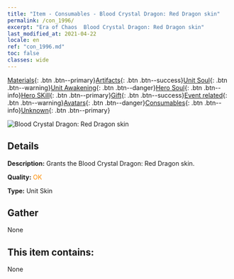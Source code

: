 ```yaml
---
title: "Item - Consumables - Blood Crystal Dragon: Red Dragon skin"
permalink: /con_1996/
excerpt: "Era of Chaos  Blood Crystal Dragon: Red Dragon skin"
last_modified_at: 2021-04-22
locale: en
ref: "con_1996.md"
toc: false
classes: wide
---
```

 [Materials](/Items/){: .btn .btn--primary}[Artifacts](/Items/Artifacts/){: .btn .btn--success}[Unit Soul](/Items/UnitSoul/){: .btn .btn--warning}[Unit Awakening](/Items/UnitAwakening/){: .btn .btn--danger}[Hero Soul](/Items/HeroSoul/){: .btn .btn--info}[Hero SKill](/Items/HeroSkill/){: .btn .btn--primary}[Gift](/Items/Gift/){: .btn .btn--success}[Event related](/Items/Events/){: .btn .btn--warning}[Avatars](/Items/Avatars/){: .btn .btn--danger}[Consumables](/Items/Consumables/){: .btn .btn--info}[Unknown](/Items/Unknown/){: .btn .btn--primary}

 ![Blood Crystal Dragon: Red Dragon skin](/images/u/ti_honglongdiancang.jpg)

## Details
 **Description:** Grants the Blood Crystal Dragon: Red Dragon skin.

 **Quality:** <span style="color: #FF8C00">OK</span>

 **Type:** Unit Skin

## Gather

  None

## This item contains:

  None

